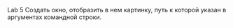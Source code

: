 Lab 5
Создать окно, отобразить в нем картинку, путь к которой указан в аргументах командной строки.
